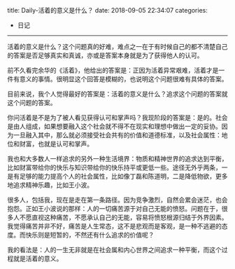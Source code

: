 title: Daily-活着的意义是什么？
date: 2018-09-05 22:34:07
categories:
- 日记

---

活着的意义是什么？这个问题真的好难，难点之一在于有时候自己的都不清楚自己的答案是否足够真实和真诚，亦或是答案本身就是为了获得他人的认可。

前不久看完余华的《活着》，他给出的答案是：正因为活着异常艰难，活着才是一件有意义的事情。很明显这个回答是模糊的，也说明这个问题很难有具体的答案。

目前来说，我个人觉得最好的答案是：活着的意义是什么？追求这个问题的答案就这个问题的答案。

你问活着是不是为了被人看见获得认可和掌声吗？我现阶段的答案是：是的。社会是由人组成，如果想要融入这个社会就不得不在现实和理想中做出一定的妥协。因为一旦融入其中，那么就必须接受社会共有的价值和道德标准，以及社会属性：地位和财富，也就是认可和掌声。

我也和大多数人一样追求的另外一种生活境界：物质和精神世界的追求达到平衡，比如财富带给你的快乐与知识带给你的快乐持平或更低一些。途径无外乎两条，一是有足够的能力提高个人的社会属性，比如像丁磊和陈道明，二是降低物欲，更多地追求精神乐趣，比如王小波。

很多人，包括我，现在是走在第一条路径。因为竞争激烈，自然会累会迷茫，也会抱怨。正如王小波说的那样：人的一切痛苦源于对自己无能的愤怒。问题在于，很多人不愿直视这种痛苦，不愿承认自己的无能，容易将愤怒根源归结于外界因素。我觉得痛苦并非不好，痛苦是人生常态，这不是悲观而是客观，是一种不逃避的态度。而快乐则是短暂的，不然还有什么追求的价值呢？

我的看法是：人的一生无非就是在社会属和内心世界之间追求一种平衡，而这个过程就是活着的意义。